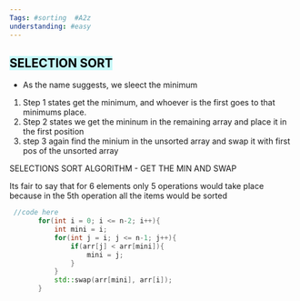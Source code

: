 ```yaml
---
Tags: #sorting  #A2z
understanding: #easy
---
```


## <mark style="background: #ABF7F7A6;">SELECTION SORT</mark>

- As the name suggests, we sleect the minimum

1. Step 1 states get the minimum, and whoever is the first goes to that minimums place.
2. Step 2 states we get the mininum in the remaining array and place it in the first position
3. step 3 again find the minium in the unsorted array and swap it with first pos of the unsorted array

SELECTIONS SORT ALGORITHM - GET THE MIN AND SWAP

Its fair to say that for 6 elements only 5 operations would take place because in the 5th operation all the items would be sorted


```cpp
 //code here
       for(int i = 0; i <= n-2; i++){
           int mini = i;
           for(int j = i; j <= n-1; j++){
               if(arr[j] < arr[mini]){
                   mini = j;
               }
           }
           std::swap(arr[mini], arr[i]);
       }
```







